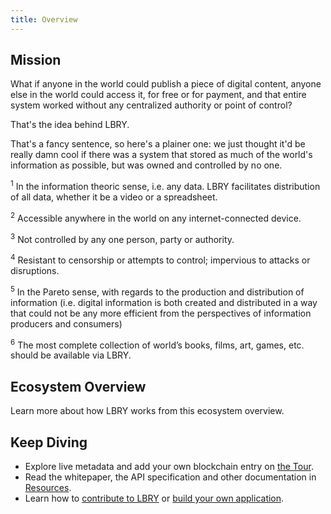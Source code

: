 ```yaml
---
title: Overview
---
```


## Mission

What if anyone in the world could publish a piece of digital content, anyone else in the world could access it, for free or for payment, and that entire system worked without any centralized authority or point of control?

That's the idea behind LBRY.

<MissionStatement/>

That's a fancy sentence, so here's a plainer one: we just thought it'd be really damn cool if there was a system that stored as much of the world's information as possible, but was owned and controlled by no one.

<sup>1</sup> In the information theoric sense, i.e. any data. LBRY facilitates distribution of all data, whether it be a video or a spreadsheet.

<sup>2</sup> Accessible anywhere in the world on any internet-connected device.

<sup>3</sup> Not controlled by any one person, party or authority.

<sup>4</sup> Resistant to censorship or attempts to control; impervious to attacks or disruptions.

<sup>5</sup> In the Pareto sense, with regards to the production and distribution of information (i.e. digital information is both created and distributed in a way that could not be any more efficient from the perspectives of information producers and consumers)

<sup>6</sup> The most complete collection of world’s books, films, art, games, etc. should be available via LBRY.

## Ecosystem Overview

Learn more about how LBRY works from this ecosystem overview.

<Ecosystem/>

## Keep Diving

- Explore live metadata and add your own blockchain entry on [the Tour](/tour.html).
- Read the whitepaper, the API specification and other documentation in [Resources](/resources/).
- Learn how to [contribute to LBRY](/contribute/) or [build your own application](/build/).

